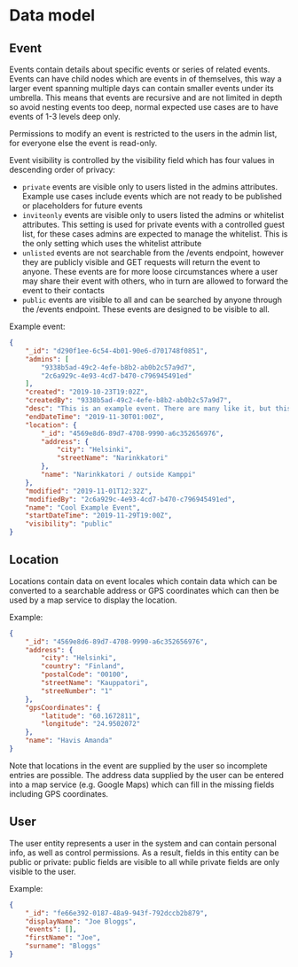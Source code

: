 # Data model

## Event

Events contain details about specific events or series of related events. Events can have child nodes which are events in of themselves, this way a larger event spanning multiple days can contain smaller events under its umbrella. This means that events are recursive and are not limited in depth so avoid nesting events too deep, normal expected use cases are to have events of 1-3 levels deep only.

Permissions to modify an event is restricted to the users in the admin list, for everyone else the event is read-only.

Event visibility is controlled by the visibility field which has four values in descending order of privacy:

* `private` events are visible only to users listed in the admins attributes. Example use cases include events which are not ready to be published or placeholders for future events
* `inviteonly` events are visible only to users listed the admins or whitelist attributes. This setting is used for private events with a controlled guest list, for these cases admins are expected to manage the whitelist. This is the only setting which uses the whitelist attribute
* `unlisted` events are not searchable from the /events endpoint, however they are publicly visible and GET requests will return the event to anyone. These events are for more loose circumstances where a user may share their event with others, who in turn are allowed to forward the event to their contacts
* `public` events are visible to all and can be searched by anyone through the /events endpoint. These events are designed to be visible to all.

Example event:

```json
{
    "_id": "d290f1ee-6c54-4b01-90e6-d701748f0851",
    "admins": [
        "9338b5ad-49c2-4efe-b8b2-ab0b2c57a9d7",
        "2c6a929c-4e93-4cd7-b470-c796945491ed"
    ],
    "created": "2019-10-23T19:02Z",
    "createdBy": "9338b5ad-49c2-4efe-b8b2-ab0b2c57a9d7",
    "desc": "This is an example event. There are many like it, but this one is mine.",
    "endDateTime": "2019-11-30T01:00Z",
    "location": {
        "_id": "4569e8d6-89d7-4708-9990-a6c352656976",
        "address": {
            "city": "Helsinki",
            "streetName": "Narinkkatori"
        },
        "name": "Narinkkatori / outside Kamppi"
    },
    "modified": "2019-11-01T12:32Z",
    "modifiedBy": "2c6a929c-4e93-4cd7-b470-c796945491ed",
    "name": "Cool Example Event",
    "startDateTime": "2019-11-29T19:00Z",
    "visibility": "public"
}
```

## Location

Locations contain data on event locales which contain data which can be converted to a searchable address or GPS coordinates which can then be used by a map service to display the location.

Example:

```json
{
    "_id": "4569e8d6-89d7-4708-9990-a6c352656976",
    "address": {
        "city": "Helsinki",
        "country": "Finland",
        "postalCode": "00100",
        "streetName": "Kauppatori",
        "streeNumber": "1"
    },
    "gpsCoordinates": {
        "latitude": "60.1672811",
        "longitude": "24.9502072"
    },
    "name": "Havis Amanda"
}
```

Note that locations in the event are supplied by the user so incomplete entries are possible. The address data supplied by the user can be entered into a map service (e.g. Google Maps) which can fill in the missing fields including GPS coordinates.

## User

The user entity represents a user in the system and can contain personal info, as well as control permissions. As a result, fields in this entity can be public or private: public fields are visible to all while private fields are only visible to the user.

Example:

```json
{
    "_id": "fe66e392-0187-48a9-943f-792dccb2b879",
    "displayName": "Joe Bloggs",
    "events": [],
    "firstName": "Joe",
    "surname": "Bloggs"
}
```

